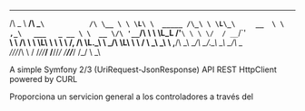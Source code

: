  ______              ____              __
/\  _  \          __/\  _`\           /\ \__
\ \ \L\ \  _____ /\_\ \ \L\_\     __  \ \ ,_\   ___   _ __
 \ \  __ \/\ '__`\/\ \ \ \L_L   /'__`\ \ \ \/  / __`\/\`'__\
  \ \ \/\ \ \ \L\ \ \ \ \ \/, \/\ \L\.\_\ \ \_/\ \L\ \ \ \/
   \ \_\ \_\ \ ,__/\ \_\ \____/\ \__/.\_\\ \__\ \____/\ \_\
    \/_/\/_/\ \ \/  \/_/\/___/  \/__/\/_/ \/__/\/___/  \/_/
             \ \_\
             
A simple Symfony 2/3 
(UriRequest-JsonResponse) API REST HttpClient 
powered by CURL

Proporciona un servicion general a los controladores a través
del 
